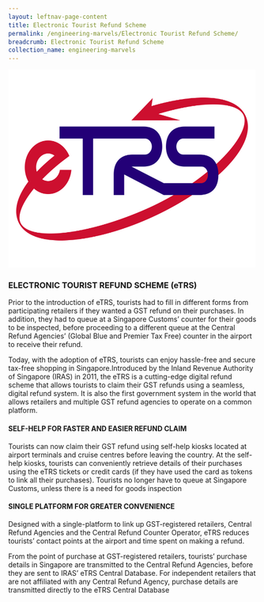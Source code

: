 ```yaml
---
layout: leftnav-page-content
title: Electronic Tourist Refund Scheme
permalink: /engineering-marvels/Electronic Tourist Refund Scheme/
breadcrumb: Electronic Tourist Refund Scheme
collection_name: engineering-marvels
---
```


<img src="/images/etrs.png" alt="etrs" style="width:500px;height:400px;">

### ELECTRONIC TOURIST REFUND SCHEME (eTRS)
Prior to the introduction of eTRS, tourists had to fill in different forms from participating retailers if they wanted a GST refund on their purchases. In addition, they had to queue at a Singapore Customs’ counter for their goods to be inspected, before proceeding to a different queue at the Central Refund Agencies’ (Global Blue and Premier Tax Free) counter in the airport to receive their refund.

Today, with the adoption of eTRS, tourists can enjoy hassle-free and secure tax-free shopping in Singapore.Introduced by the Inland Revenue Authority of Singapore (IRAS) in 2011, the eTRS is a cutting-edge digital refund scheme that allows tourists to claim their GST refunds using a seamless, digital refund system. It is also the first government system in the world that allows retailers and multiple GST refund agencies to operate on a common platform.

#### SELF-HELP FOR FASTER AND EASIER REFUND CLAIM
Tourists can now claim their GST refund using self-help kiosks located at airport terminals and cruise centres before leaving the country. At the self-help kiosks, tourists can conveniently retrieve details of their purchases using the eTRS tickets or credit cards (if they have used the card as tokens to link all their purchases). Tourists no longer have to queue at Singapore Customs, unless there is a need for goods inspection

#### SINGLE PLATFORM FOR GREATER CONVENIENCE
Designed with a single-platform to link up GST-registered retailers, Central Refund Agencies and the Central Refund Counter Operator, eTRS reduces tourists’ contact points at the airport and time spent on making a refund.

From the point of purchase at GST-registered retailers, tourists’ purchase details in Singapore are transmitted to the Central Refund Agencies, before they are sent to IRAS’ eTRS Central Database. For independent retailers that are not affiliated with any Central Refund Agency, purchase details are transmitted directly to the eTRS Central Database
